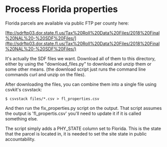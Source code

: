 # Process Florida properties


Florida parcels are available via public FTP per county here: 

[ftp://sdrftp03.dor.state.fl.us/Tax%20Roll%20Data%20Files/2018%20Final%20NAL%20-%20SDF%20Files/](ftp://sdrftp03.dor.state.fl.us/Tax%20Roll%20Data%20Files/2018%20Final%20NAL%20-%20SDF%20Files/)

It's actually the SDF files we want. Download all of them to this directory, either by using the "download_files.py" to download and unzip them or some other means. (the download script just runs the command line commands curl and unzip on the files). 

After downloading the files, you can combine them into a single file using csvkit's csvstack:

	$ csvstack files/*.csv > fl_properties.csv
	
And then run the fix_properties.py script on the output. That script assumes the output is 'fl_propertis.csv' you'll need to update it if it is called something else. 

The script simply adds a PHY_STATE column set to Florida. This is the state that the parcel is located in, it is needed to set the site state in public accountability. 